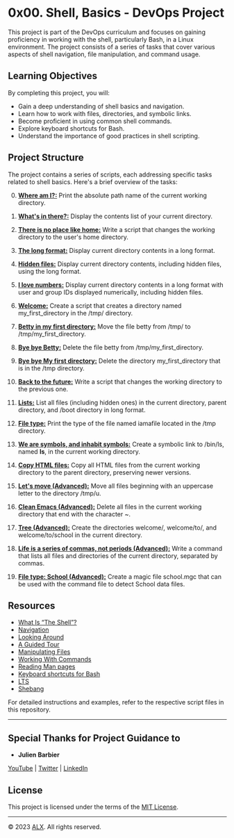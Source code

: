 # 0x00. Shell, Basics - DevOps Project

This project is part of the DevOps curriculum and focuses on gaining proficiency in working with the shell, particularly Bash, in a Linux environment. The project consists of a series of tasks that cover various aspects of shell navigation, file manipulation, and command usage.

## Learning Objectives

By completing this project, you will:

- Gain a deep understanding of shell basics and navigation.
- Learn how to work with files, directories, and symbolic links.
- Become proficient in using common shell commands.
- Explore keyboard shortcuts for Bash.
- Understand the importance of good practices in shell scripting.

## Project Structure

The project contains a series of scripts, each addressing specific tasks related to shell basics. Here's a brief overview of the tasks:

0. **[Where am I?:](0-current_working_directory)** Print the absolute path name of the current working directory.

1. **[What's in there?:](1-listit)** Display the contents list of your current directory.

2. **[There is no place like home:](2-bring_me_home)** Write a script that changes the working directory to the user's home directory.

3. **[The long format:](3-listfiles)** Display current directory contents in a long format.

4. **[Hidden files:](4-listmorefiles)** Display current directory contents, including hidden files, using the long format.

5. **[I love numbers:](5-listfilesdigitonly)** Display current directory contents in a long format with user and group IDs displayed numerically, including hidden files.

6. **[Welcome:](6-firstdirectory)** Create a script that creates a directory named my_first_directory in the /tmp/ directory.

7. **[Betty in my first directory:](7-movethatfile)** Move the file betty from /tmp/ to /tmp/my_first_directory.

8. **[Bye bye Betty:](8-firstdelete)** Delete the file betty from /tmp/my_first_directory.

9. **[Bye bye My first directory:](9-firstdirdeletion)** Delete the directory my_first_directory that is in the /tmp directory.

10. **[Back to the future:](10-back)** Write a script that changes the working directory to the previous one.

11. **[Lists:](11-lists)** List all files (including hidden ones) in the current directory, parent directory, and /boot directory in long format.

12. **[File type:](12-file_type)** Print the type of the file named iamafile located in the /tmp directory.

13. **[We are symbols, and inhabit symbols:](13-symbolic_link)** Create a symbolic link to /bin/ls, named __ls__, in the current working directory.

14. **[Copy HTML files:](14-copy_html)** Copy all HTML files from the current working directory to the parent directory, preserving newer versions.

15. **[Let's move (Advanced):](100-lets_move)** Move all files beginning with an uppercase letter to the directory /tmp/u.

16. **[Clean Emacs (Advanced):](101-clean_emacs)** Delete all files in the current working directory that end with the character ~.

17. **[Tree (Advanced):](102-tree)** Create the directories welcome/, welcome/to/, and welcome/to/school in the current directory.

18. **[Life is a series of commas, not periods (Advanced):](103-commas)** Write a command that lists all files and directories of the current directory, separated by commas.

19. **[File type: School (Advanced):](school.mgc)** Create a magic file school.mgc that can be used with the command file to detect School data files.

## Resources

- [What Is “The Shell”?](http://linuxcommand.org/lc3_lts0010.php)
- [Navigation](http://linuxcommand.org/lc3_lts0020.php)
- [Looking Around](http://linuxcommand.org/lc3_lts0030.php)
- [A Guided Tour](http://linuxcommand.org/lc3_lts0040.php)
- [Manipulating Files](http://linuxcommand.org/lc3_lts0050.php)
- [Working With Commands](http://linuxcommand.org/lc3_lts0060.php)
- [Reading Man pages](http://linuxcommand.org/lc3_man_pages/man1.html)
- [Keyboard shortcuts for Bash](https://www.howtogeek.com/181/keyboard-shortcuts-for-bash-command-shell-for-ubuntu-debian-suse-redhat-linux-etc/)
- [LTS](https://wiki.ubuntu.com/LTS)
- [Shebang](https://en.wikipedia.org/wiki/Shebang_%28Unix%29)

For detailed instructions and examples, refer to the respective script files in this repository.

---

## Special Thanks for Project Guidance to 

- **Julien Barbier**

[YouTube](https://www.youtube.com/@0xJulien) | [Twitter](https://twitter.com/julienbarbier42) | [LinkedIn](https://www.linkedin.com/in/julienbarbier/)

## License

This project is licensed under the terms of the [MIT License](https://www.alxafrica.com/privacy-policy/).

---

© 2023 [ALX](https://www.alxafrica.com/). All rights reserved.

